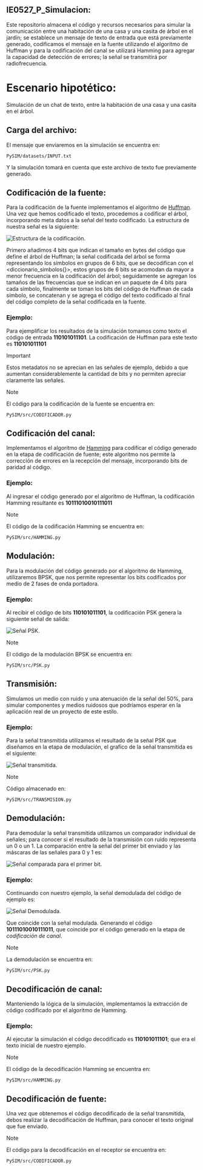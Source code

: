 ## IE0527_P_Simulacion:
Este repositorio almacena el código y recursos necesarios para simular la comunicación entre una habitación de una casa y una casita de árbol en el jardín; se establece un mensaje de texto de entrada que está previamente generado, codificamos el mensaje en la fuente utilizando el algoritmo de Huffman y para la codificación del canal se utilizará Hamming para agregar la capacidad de detección de errores; la señal se transmitirá por radiofrecuencia.

# Escenario hipotético: 
Simulación de un chat de texto, entre la habitación de una casa y una casita en el árbol.

## Carga del archivo:
El mensaje que enviaremos en la simulación se encuentra en:
```
PySIM/datasets/INPUT.txt
```
Y la simulación tomará en cuenta que este archivo de texto fue previamente generado.

## Codificación de la fuente:
Para la codificación de la fuente implementamos el algoritmo de [Huffman](https://www.youtube.com/watch?v=dM6us854Jk0). Una vez que hemos codificado el texto, procedemos a codificar el árbol, incorporando meta datos a la señal del texto codificado. La estructura de nuestra señal es la siguiente:

![Estructura de la codificación.](images/Estructura_Señal_Fuente.png)

Primero añadimos 4 bits que indican el tamaño en bytes del código que define el árbol de Huffman; la señal codificada del árbol se forma representando los símbolos en grupos de 6 bits, que se decodifican con el <diccionario_simbolos{}>, estos grupos de 6 bits se acomodan da mayor a menor frecuencia en la codificación del árbol; seguidamente se agregan los tamaños de las frecuencias que se indican en un paquete de 4 bits para cada símbolo, finalmente se toman los bits del código de Huffman de cada símbolo, se concatenan y se agrega el código del texto codificado al final del código completo de la señal codificada en la fuente.

### Ejemplo:
Para ejemplificar los resultados de la simulación tomamos como texto el código de entrada **110101011101**. La codificación de Huffman para este texto es **110101011101**

> [!IMPORTANT]
> Estos metadatos no se aprecian en las señales de ejemplo, debido a que aumentan considerablemente la cantidad de bits y no permiten apreciar claramente las señales.

> [!NOTE]
> El código para la codificación de la fuente se encuentra en:
```
PySIM/src/CODIFICADOR.py
```

## Codificación del canal:
Implementamos el algoritmo de [Hamming](https://www.youtube.com/watch?v=WdmGSWrcMvM) para codificar el código generado en la etapa de codificación de fuente; este algoritmo nos permite la corrección de errores en la recepción del mensaje, incorporando bits de paridad al código.

### Ejemplo:
Al ingresar el código generado por el algoritmo de Huffman, la codificación Hamming resultante es **10111010010111011**

> [!NOTE]
> El código de la codificación Hamming se encuentra en:
```
PySIM/src/HAMMING.py
```

## Modulación:
Para la modulación del código generado por el algoritmo de Hamming, utilizaremos BPSK, que nos permite representar los bits codificados por medio de 2 fases de onda portadora.

### Ejemplo:
Al recibir el código de bits **110101011101**, la codificación PSK genera la siguiente señal de salida:

![Señal PSK.](images/PSK_EJEMPLO.png)

> [!NOTE]
> El código de la modulación BPSK se encuentra en:
```
PySIM/src/PSK.py
```

## Transmisión:
Simulamos un medio con ruido y una atenuación de la señal del 50%, para simular componentes y medios ruidosos que podríamos esperar en la aplicación real de un proyecto de este estilo.

### Ejemplo:
Para la señal transmitida utilizamos el resultado de la señal PSK que diseñamos en la etapa de modulación, el grafico de la señal transmitida es el siguiente:

![Señal transmitida.](images/TRANS_EJEMPLO.png)

> [!NOTE]
> Código almacenado en:
```
PySIM/src/TRANSMISION.py
```

## Demodulación:
Para demodular la señal transmitida utilizamos un comparador individual de señales; para conocer si el resultado de la transmisión con ruido representa un 0 o un 1. La comparación entre la señal del primer bit enviado y las máscaras de las señales para 0 y 1 es:

![Señal comparada para el primer bit.](images/COMP_BIT1.png)

### Ejemplo:
Continuando con nuestro ejemplo, la señal demodulada del código de ejemplo es:

![Señal Demodulada.](images/DEMOD_EJEMPLO.png)

Que coincide con la señal modulada. Generando el código **10111010010111011**, que coincide por el código generado en la etapa de *codificación de canal*.

> [!NOTE]
> La demodulación se encuentra en:
```
PySIM/src/PSK.py
```

## Decodificación de canal:
Manteniendo la lógica de la simulación, implementamos la extracción de código codificado por el algoritmo de Hamming.

### Ejemplo:
Al ejecutar la simulación el código decodificado es **110101011101**; que era el texto inicial de nuestro ejemplo.

> [!NOTE]
> El código de la decodificación Hamming se encuentra en:
```
PySIM/src/HAMMING.py
```

## Decodificación de fuente:
Una vez que obtenemos el código decodificado de la señal transmitida, debos realizar la decodificación de Huffman, para conocer el texto original que fue enviado.

> [!NOTE]
> El código para la decodificación en el receptor se encuentra en:
```
PySIM/src/CODIFICADOR.py
```
